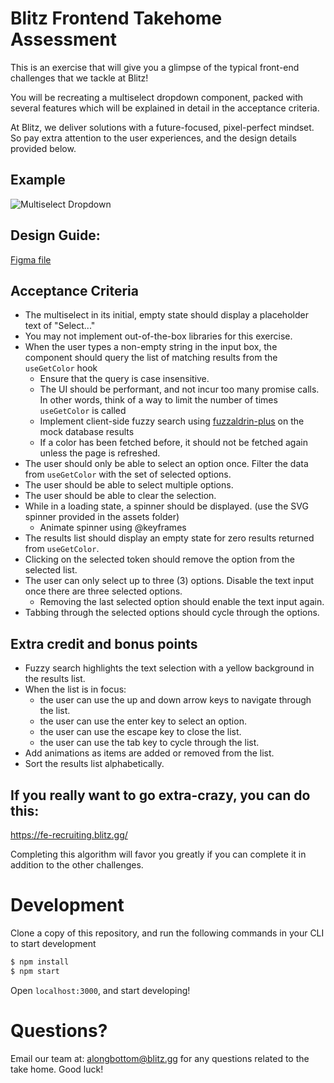 # Blitz Frontend Takehome Assessment

This is an exercise that will give you a glimpse of the typical front-end challenges that we tackle at Blitz!

You will be recreating a multiselect dropdown component, packed with several features which will be explained in detail in the acceptance criteria.

At Blitz, we deliver solutions with a future-focused, pixel-perfect mindset. So pay extra attention to the user experiences, and the design details provided below.

## Example
![Multiselect Dropdown](https://drive.google.com/file/d/1WJOEAjA0ZbPt9Cp7IyzZEMV9De5ENJ6p/view?usp=sharing)

## Design Guide:

[Figma file](https://www.figma.com/file/07fRGQwCkh62Vy4HaUbmjd/Take-Home-Test?node-id=1%3A113)

## Acceptance Criteria

- The multiselect in its initial, empty state should display a placeholder text of "Select..."
- You may not implement out-of-the-box libraries for this exercise.
- When the user types a non-empty string in the input box, the component should query the list of matching results from the `useGetColor` hook
  - Ensure that the query is case insensitive.
  - The UI should be performant, and not incur too many promise calls. In other words, think of a way to limit the number of times `useGetColor` is called
  - Implement client-side fuzzy search using [fuzzaldrin-plus](https://github.com/jeancroy/fuzz-aldrin-plus) on the mock database results
  - If a color has been fetched before, it should not be fetched again unless the page is refreshed.
- The user should only be able to select an option once. Filter the data from `useGetColor` with the set of selected options.
- The user should be able to select multiple options.
- The user should be able to clear the selection.
- While in a loading state, a spinner should be displayed. (use the SVG spinner provided in the assets folder)
  - Animate spinner using @keyframes
- The results list should display an empty state for zero results returned from `useGetColor`.
- Clicking on the selected token should remove the option from the selected list.
- The user can only select up to three (3) options. Disable the text input once there are three selected options.
  - Removing the last selected option should enable the text input again.
- Tabbing through the selected options should cycle through the options.

## Extra credit and bonus points

- Fuzzy search highlights the text selection with a yellow background in the results list.
- When the list is in focus:
  - the user can use the up and down arrow keys to navigate through the list.
  - the user can use the enter key to select an option.
  - the user can use the escape key to close the list.
  - the user can use the tab key to cycle through the list.
- Add animations as items are added or removed from the list.
- Sort the results list alphabetically.

## If you really want to go extra-crazy, you can do this:

https://fe-recruiting.blitz.gg/

Completing this algorithm will favor you greatly if you can complete it in addition to the other challenges.

# Development

Clone a copy of this repository, and run the following commands in your CLI to start development

```zsh
$ npm install
$ npm start
```

Open `localhost:3000`, and start developing!

# Questions?

Email our team at: alongbottom@blitz.gg for any questions related to the take home. Good luck!
